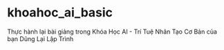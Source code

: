 # khoahoc_ai_basic
Thực hành lại bài giảng trong Khóa Học AI - Trí Tuệ Nhân Tạo Cơ Bản của bạn Dũng Lại Lập Trình 
